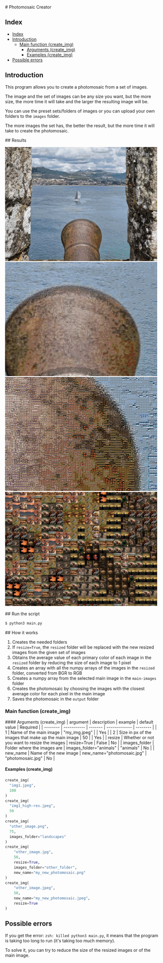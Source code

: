 # Photomosaic Creator

## Index
- [Index](#index)
- [Introduction](#introduction)
  - [Main function (create_img)](#main-function-create_img)
    - [Arguments (create_img)](#arguments-create_img)
    - [Examples (create_img)](#examples-create_img)
- [Possible errors](#possible-errors)

## Introduction
This program allows you to create a photomosaic from a set of images.

The image and the set of images can be any size you want, but the more size, the more time it will take and the larger the resulting image will be.

You can use the preset sets/folders of images or you can upload your own folders to the `images` folder.

The more images the set has, the better the result, but the more time it will take to create the photomosaic.

## Results

<img src="./Examples/result_1/full.png" alt="example_img_full" width="500">
<img src="./Examples/result_1/zoom_1.png" alt="example_img_zoom_1" width="500">
<img src="./Examples/result_1/zoom_2.png" alt="example_img_zoom_2" width="500">
<img src="./Examples/result_1/zoom_3.png" alt="example_img_zoom_4" width="500">

## Run the script

```bash
$ python3 main.py
```

## How it works

1. Creates the needed folders
2. If `resize=True`, the `resized` folder will be replaced with the new resized images from the given set of images
3. Obtains the average value of each primary color of each image in the `resized` folder by reducing the size of each image to 1 pixel
4. Creates an array with all the numpy arrays of the images in the `resized` folder, converted from BGR to RGB
5. Creates a numpy array from the selected main image in the `main-images` folder
6. Creates the photomosaic by choosing the images with the closest average color for each pixel in the main image
7. Saves the photomosaic in the `output` folder

### Main function (create_img)

#### Arguments (create_img)
| argument | description | example | default value | Required |
| -------- | ----------- | ------- | ------------- | -------- |
| 1 | Name of the main image | "my_img.jpeg" | | Yes |
| 2 | Size in px of the images that make up the main image | 50 | | Yes |
| resize | Whether or not you want to resize the images | resize=True | False | No |
| images_folder | Folder where the images are | images_folder="animals" | "animals" | No |
| new_name | Name of the new image | new_name="photomosaic.jpg" | "photomosaic.jpg" | No |

#### Examples (create_img)
```python
create_img( 
  "img1.jpeg", 
  100
)
create_img( 
  "img1_high-res.jpeg",
  50
)
create_img( 
  "other_image.png", 
  75, 
  images_folder="landscapes"
)
create_img( 
    "other_image.jpg", 
    50, 
    resize=True, 
    images_folder="other_folder", 
    new_name="my_new_photomosaic.png"
)
create_img( 
    "other_image.jpeg", 
    50, 
    new_name="my_new_photomosaic.jpeg", 
    resize=True
)
```

## Possible errors

If you get the error: `zsh: killed python3 main.py`, it means that the program is taking too long to run (it's taking too much memory).

To solve it, you can try to reduce the size of the resized images or of the main image.